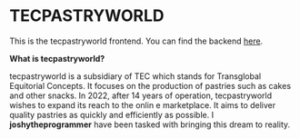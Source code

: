 # TECPASTRYWORLD

This is the tecpastryworld frontend. You can find the backend [here](https://github.com/joshytheprogrammer/tpw_backend).

**What is tecpastryworld?**

tecpastryworld is a subsidiary of TEC which stands for Transglobal Equitorial Concepts. It focuses on the production of pastries such as cakes and other snacks. In 2022, after 14 years of operation, tecpastryworld wishes to expand its reach to the onlin e marketplace. It aims to deliver quality pastries as quickly and efficiently as possible. I **joshytheprogrammer** have been tasked with bringing this dream to reality.

